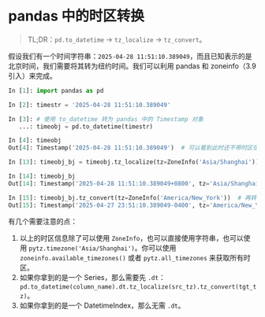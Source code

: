 # pandas 中的时区转换

> TL;DR：`pd.to_datetime` -> `tz_localize` -> `tz_convert`。  

假设我们有一个时间字符串：`2025-04-28 11:51:10.389049`，而且已知表示的是北京时间，我们需要将其转为纽约时间。我们可以利用 pandas 和 zoneinfo（3.9 引入）来完成。

```python
In [1]: import pandas as pd

In [2]: timestr = '2025-04-28 11:51:10.389049'

In [3]: # 使用 to_datetime 转为 pandas 中的 Timestamp 对象
   ...: timeobj = pd.to_datetime(timestr)

In [4]: timeobj
Out[4]: Timestamp('2025-04-28 11:51:10.389049')  # 可以看到此时还不带时区信息，默认是时区无关的。

In [13]: timeobj_bj = timeobj.tz_localize(tz=ZoneInfo('Asia/Shanghai'))  # 加上时区信息，表明这是一个北京时间的时间对象。

In [14]: timeobj_bj
Out[14]: Timestamp('2025-04-28 11:51:10.389049+0800', tz='Asia/Shanghai')

In [15]: timeobj_bj.tz_convert(tz=ZoneInfo('America/New_York'))  # 再转为纽约时间。
Out[15]: Timestamp('2025-04-27 23:51:10.389049-0400', tz='America/New_York')
```

有几个需要注意的点：

1. 以上的时区信息除了可以使用 `ZoneInfo`，也可以直接使用字符串，也可以使用 `pytz.timezone('Asia/Shanghai')`。你可以使用 `zoneinfo.available_timezones()` 或者 `pytz.all_timezones` 来获取所有时区。
2. 如果你拿到的是一个 Series，那么需要先 `.dt`：`pd.to_datetime(column_name).dt.tz_localize(src_tz).tz_convert(tgt_tz)`。
3. 如果你拿到的是一个 DatetimeIndex，那么无需 `.dt`。
